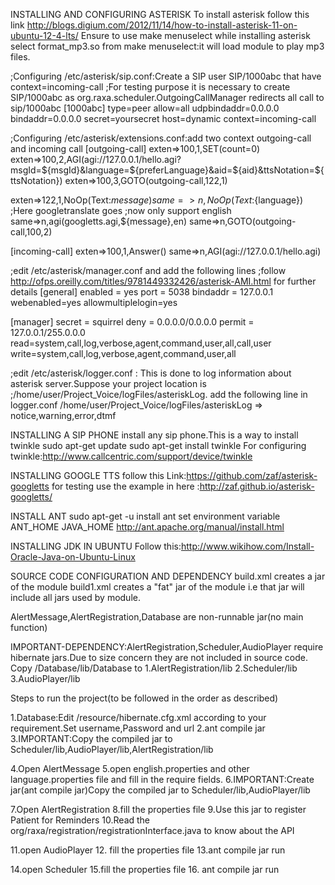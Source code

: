 INSTALLING AND CONFIGURING ASTERISK
      To install asterisk follow this link http://blogs.digium.com/2012/11/14/how-to-install-asterisk-11-on-ubuntu-12-4-lts/
	Ensure to  use make menuselect while installing asterisk 
	select format_mp3.so from make menuselect:it will load module to play mp3 files.


;Configuring /etc/asterisk/sip.conf:Create a SIP user SIP/1000abc that have context=incoming-call
;For testing purpose it is necessary to create SIP/1000abc as org.raxa.scheduler.OutgoingCallManager redirects all call to sip/1000abc
[1000abc]
type=peer
allow=all
udpbindaddr=0.0.0.0 
bindaddr=0.0.0.0
secret=yoursecret
host=dynamic
context=incoming-call
   
;Configuring /etc/asterisk/extensions.conf:add two context outgoing-call and incoming call
[outgoing-call]
exten=>100,1,SET(count=0)
exten=>100,2,AGI(agi://127.0.0.1/hello.agi?msgId=${msgId}&language=${preferLanguage}&aid=${aid}&ttsNotation=${ttsNotation})
exten=>100,3,GOTO(outgoing-call,122,1)

exten=>122,1,NoOp(Text:${message})
same=>n,NoOp(Text:${language})
;Here googletranslate goes
;now only support english
same=>n,agi(googletts.agi,${message},en)
same=>n,GOTO(outgoing-call,100,2)

[incoming-call]
exten=>100,1,Answer()
same=>n,AGI(agi://127.0.0.1/hello.agi)

;edit /etc/asterisk/manager.conf and add the following lines
;follow http://ofps.oreilly.com/titles/9781449332426/asterisk-AMI.html for further details
[general]
enabled = yes
port = 5038
bindaddr = 127.0.0.1
webenabled=yes
allowmultiplelogin=yes

[manager]
secret = squirrel
deny = 0.0.0.0/0.0.0.0
permit = 127.0.0.1/255.0.0.0
read=system,call,log,verbose,agent,command,user,all,call,user
write=system,call,log,verbose,agent,command,user,all

;edit /etc/asterisk/logger.conf : This is done to log information about asterisk server.Suppose your project location is 
;/home/user/Project_Voice/logFiles/asteriskLog. add the following line in logger.conf
/home/user/Project_Voice/logFiles/asteriskLog => notice,warning,error,dtmf

INSTALLING A SIP PHONE
install any sip phone.This is a way to install twinkle
    sudo apt-get update
    sudo apt-get install twinkle
    For configuring twinkle:http://www.callcentric.com/support/device/twinkle

INSTALLING GOOGLE TTS
   follow this Link:https://github.com/zaf/asterisk-googletts
   for testing use the example in here :http://zaf.github.io/asterisk-googletts/   

INSTALL ANT
  sudo apt-get -u install ant
  set environment variable ANT_HOME JAVA_HOME
  http://ant.apache.org/manual/install.html


INSTALLING JDK IN UBUNTU
 Follow this:http://www.wikihow.com/Install-Oracle-Java-on-Ubuntu-Linux


SOURCE CODE CONFIGURATION AND DEPENDENCY
build.xml creates a jar of the module
build1.xml creates a "fat" jar of the module i.e that jar will include all jars used by module.

AlertMessage,AlertRegistration,Database are non-runnable jar(no main function)

  IMPORTANT-DEPENDENCY:AlertRegistration,Scheduler,AudioPlayer require hibernate jars.Due to size concern they are not included in source code.
    Copy /Database/lib/Database to
       1.AlertRegistration/lib
       2.Scheduler/lib
       3.AudioPlayer/lib

Steps to run the project(to be followed in the order as described)

1.Database:Edit /resource/hibernate.cfg.xml according to your requirement.Set username,Password and url
2.ant compile jar
3.IMPORTANT:Copy the compiled jar to Scheduler/lib,AudioPlayer/lib,AlertRegistration/lib

4.Open AlertMessage
5.open english.properties and other language.properties file and fill in the require fields.
6.IMPORTANT:Create jar(ant compile jar)Copy the compiled jar to Scheduler/lib,AudioPlayer/lib


7.Open AlertRegistration
8.fill the properties file
9.Use this jar to register Patient for Reminders
10.Read the  org/raxa/registration/registrationInterface.java to know about the API

11.open AudioPlayer
12. fill the properties file
13.ant compile jar run

14.open  Scheduler
15.fill the properties file
16. ant compile jar run


 
   
